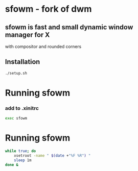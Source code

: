 # sfowm - fork of dwm 

## sfowm is fast and small dynamic window manager for X
 with compositor and rounded corners

## Installation
```bash
./setup.sh
```
# Running sfowm
### add to .xinitrc
```bash
exec sfowm
```
# Running sfowm
```bash
while true; do
	xsetroot -name " $(date +"%F %R") "
	sleep 1m  
done &
```
